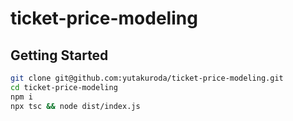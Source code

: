 # ticket-price-modeling

## Getting Started
```bash
git clone git@github.com:yutakuroda/ticket-price-modeling.git
cd ticket-price-modeling
npm i
npx tsc && node dist/index.js
```